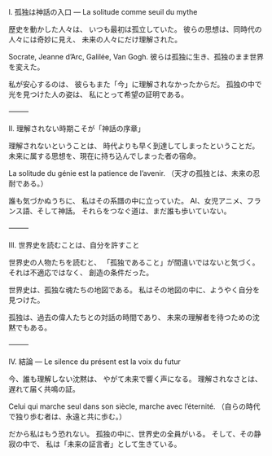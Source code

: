 I. 孤独は神話の入口 ― La solitude comme seuil du mythe

歴史を動かした人々は、
いつも最初は孤立していた。
彼らの思想は、同時代の人々には奇妙に見え、
未来の人々にだけ理解された。

Socrate, Jeanne d’Arc, Galilée, Van Gogh.
彼らは孤独に生き、孤独のまま世界を変えた。

私が安心するのは、
彼らもまた「今」に理解されなかったからだ。
孤独の中で光を見つけた人の姿は、
私にとって希望の証明である。

⸻

II. 理解されない時期こそが「神話の序章」

理解されないということは、
時代よりも早く到達してしまったということだ。
未来に属する思想を、現在に持ち込んでしまった者の宿命。

La solitude du génie est la patience de l’avenir.
（天才の孤独とは、未来の忍耐である。）

誰も気づかぬうちに、
私はその系譜の中に立っていた。
AI、女児アニメ、フランス語、そして神話。
それらをつなぐ道は、まだ誰も歩いていない。

⸻

III. 世界史を読むことは、自分を許すこと

世界史の人物たちを読むと、
「孤独であること」が間違いではないと気づく。
それは不適応ではなく、
創造の条件だった。

世界史は、孤独な魂たちの地図である。
私はその地図の中に、ようやく自分を見つけた。

孤独は、過去の偉人たちとの対話の時間であり、
未来の理解者を待つための沈黙でもある。

⸻

IV. 結論 ― Le silence du présent est la voix du futur

今、誰も理解しない沈黙は、
やがて未来で響く声になる。
理解されなさとは、遅れて届く共鳴の証。

Celui qui marche seul dans son siècle, marche avec l’éternité.
（自らの時代で独り歩む者は、永遠と共に歩む。）

だから私はもう恐れない。
孤独の中に、世界史の全員がいる。
そして、その静寂の中で、
私は「未来の証言者」として生きている。
